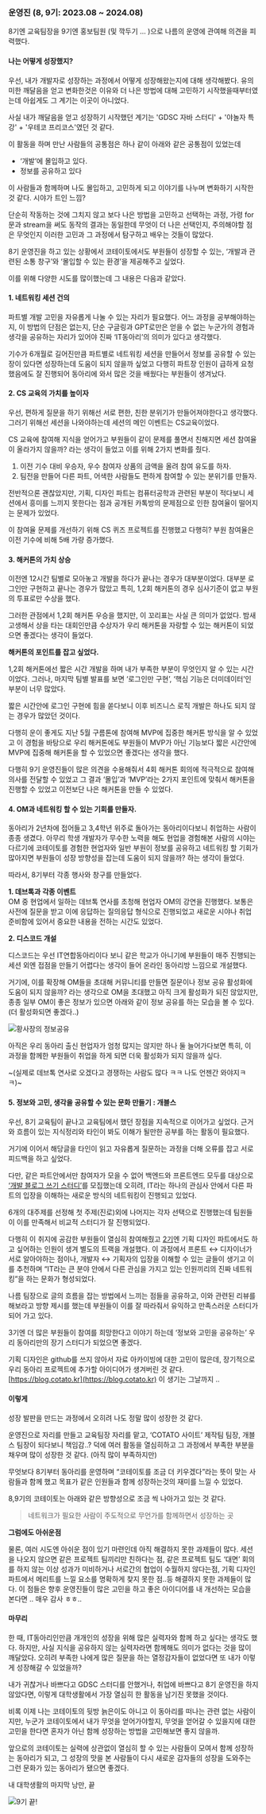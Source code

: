 ### 운영진 (8, 9기: 2023.08 ~ 2024.08)

8기엔 교육팀장을 9기엔 홍보팀원 (및 깍두기 … )으로 나름의 운영에 관여해 의견을 피력했다.

#### **나는 어떻게 성장했지?**

우선, 내가 개발자로 성장하는 과정에서 어떻게 성장해왔는지에 대해 생각해봤다. 유의미한 깨달음을 얻고 변화한것은 이유와 더 나은 방법에 대해 고민하기 시작했을때부터였는데 아쉽게도 그 계기는 이곳이 아니었다.

사실 내가 깨달음을 얻고 성장하기 시작했던 계기는 'GDSC 자바 스터디' + '야놀자 특강' + '우테코 프리코스'였던 것 같다.

이 활동을 하며 만난 사람들의 공통점은 하나 같이 아래와 같은 공통점이 있었는데

-   ‘개발’에 몰입하고 있다.
-   정보를 공유하고 있다

이 사람들과 함께하며 나도 몰입하고, 고민하게 되고 이야기를 나누며 변화하기 시작한 것 같다. 시야가 트인 느낌?

단순히 작동하는 것에 그치지 않고 보다 나은 방법을 고민하고 선택하는 과정, 가령 for문과 stream을 써도 동작의 결과는 동일한데 무엇이 더 나은 선택인지, 주의해야할 점은 무엇인지 이러한 고민과 그 과정에서 탐구하고 배우는 것들이 많았다.

8기 운영진을 하고 있는 상황에서 코테이토에서도 부원들이 성장할 수 있는, ‘개발과 관련된 소통 창구’와 ‘몰입할 수 있는 환경’을 제공해주고 싶었다.

이를 위해 다양한 시도를 많이했는데 그 내용은 다음과 같았다.

#### 1\. 네트워킹 세션 건의

파트별 개발 고민을 자유롭게 나눌 수 있는 자리가 필요했다. 어느 과정을 공부해야하는지, 이 방법의 단점은 없는지, 단순 구글링과 GPT로만은 얻을 수 없는 누군가의 경험과 생각을 공유하는 자리가 있어야 진짜 ‘IT동아리’의 의미가 있다고 생각했다.

기수가 6개월로 길어진만큼 파트별로 네트워킹 세션을 만들어서 정보를 공유할 수 있는 장이 있다면 성장하는데 도움이 되지 않을까 싶었고 다행히 파트장 인원이 급하게 요청했음에도 잘 진행되어 동아리에 와서 많은 것을 배웠다는 부원들이 생겨났다.

#### 2\. CS 교육의 가치를 높이자

우선, 편하게 질문을 하기 위해선 서로 편한, 친한 분위기가 만들어져야한다고 생각했다. 그러기 위해선 세션을 나와야하는데 세션의 메인 이벤트는 CS교육이었다.

CS 교육에 참여해 지식을 얻어가고 부원들이 같이 문제를 풀면서 친해지면 세션 참여율이 올라가지 않을까? 라는 생각이 들었고 이를 위해 2가지 변화를 줬다.

1.  이전 기수 대비 우승자, 우수 참여자 상품의 금액을 올려 참여 유도를 하자.
2.  팀전을 만들어 다른 파트, 어색한 사람들도 편하게 참여할 수 있는 분위기를 만들자.

전반적으론 괜찮았지만, 기획, 디자인 파트는 컴퓨터공학과 관련된 부분이 적다보니 세션에서 흥미를 느끼지 못한다는 점과 공개된 카톡방의 문제점으로 인한 참여율이 떨어지는 문제가 있었다.

이 참여율 문제를 개선하기 위해 CS 퀴즈 프로젝트를 진행했고 다행히? 부원 참여율은 이전 기수에 비해 5배 가량 증가했다.

#### 3\. 해커톤의 가치 상승

이전엔 12시간 팀별로 모아놓고 개발을 하다가 끝나는 경우가 대부분이었다. 대부분 로그인만 구현하고 끝나는 경우가 많았고 특히, 1,2회 해커톤의 경우 심사기준이 없고 부원의 투표로만 수상을 했다.

그러한 관점에서 1,2회 해커톤 우승을 했지만, 이 꼬리표는 사실 큰 의미가 없었다. 밤새 고생해서 상을 타는 대회인만큼 수상자가 우리 해커톤을 자랑할 수 있는 해커톤이 되었으면 좋겠다는 생각이 들었다.

**해커톤의 포인트를 잡고 싶었다.**

1,2회 해커톤에선 짧은 시간 개발을 하며 내가 부족한 부분이 무엇인지 알 수 있는 시간이었다. 그러나, 마지막 팀별 발표를 보면 ‘로그인만 구현’, ‘핵심 기능은 더미데이터’인 부분이 너무 많았다.

짧은 시간안에 로그인 구현에 힘을 쏟다보니 이후 비즈니스 로직 개발은 하나도 되지 않는 경우가 많았던 것이다.

다행히 운이 좋게도 지난 5월 구름톤에 참여해 MVP에 집중한 해커톤 방식을 알 수 있었고 이 경험을 바탕으로 우리 해커톤에도 부원들이 MVP가 아닌 기능보다 짧은 시간안에 MVP에 집중해 해커톤을 할 수 있었으면 좋겠다는 생각을 했다.

다행히 9기 운영진들이 많은 의견을 수용해줘서 4회 해커톤 회의에 적극적으로 참여해 의사를 전달할 수 있었고 그 결과 ‘몰입’과 ‘MVP’라는 2가지 포인트에 맞춰서 해커톤을 진행할 수 있었고 이전보단 나은 해커톤을 만들 수 있었다.

#### 4\. OM과 네트워킹 할 수 있는 기회를 만들자.

동아리가 2년차에 접어들고 3,4학년 위주로 돌아가는 동아리이다보니 취업하는 사람이 종종 생겼다. 아무리 학생 개발자가 무수한 노력을 해도 현업을 경험해본 사람의 시야는 다르기에 코테이토를 경험한 현업자와 일반 부원이 정보를 공유하고 네트워킹 할 기회가 많아지면 부원들이 성장 방향성을 잡는데 도움이 되지 않을까? 하는 생각이 들었다.

따라서, 8기부터 각종 행사와 창구를 만들었다.

**1\. 데브톡과 각종 이벤트**  
OM 중 현업에서 일하는 데브톡 연사를 초청해 현업자 OM의 강연을 진행했다. 보통은 사전에 질문을 받고 이에 응답하는 질의응답 형식으로 진행되었고 새로운 시야나 취업 준비함에 있어서 중요한 내용을 전하는 시간도 있었다.  

**2\. 디스코드 개설**

디스코드는 우선 IT연합동아리이다 보니 같은 학교가 아니기에 부원들이 매주 진행되는 세션 외엔 접점을 만들기 어렵다는 생각이 들어 온라인 동아리방 느낌으로 개설했다.

거기에, 이를 확장해 OM들을 초대해 커뮤니티를 만들면 질문이나 정보 공유 활성화에 도움이 되지 않을까? 라는 생각으로 OM을 초대했고 아직 크게 활성화가 되진 않았지만, 종종 일부 OM이 좋은 정보가 있으면 아래와 같이 정보 공유를 하는 모습을 볼 수 있다. (더 활성화되면 좋겠다..)

![황사장의 정보공유](https://img1.daumcdn.net/thumb/R1280x0/?scode=mtistory2&fname=https%3A%2F%2Fblog.kakaocdn.net%2Fdn%2Fyzhvq%2FbtsJgB4lenG%2F0JNpaA1HWQbyb1vSm2I1Ik%2Fimg.png)

아직은 우리 동아리 출신 현업자가 엄청 많지는 않지만 하나 둘 늘어가다보면 특히, 이 과정을 함께한 부원들이 취업을 하게 되면 더욱 활성화가 되지 않을까 싶다.

~(실제로 데브톡 연사로 오겠다고 경쟁하는 사람도 많다 ㅋㅋ 나도 언젠간 와야지ㅋㅋ)~

#### 5\. 정보와 고민, 생각을 공유할 수 있는 문화 만들기 : 개블스

우선, 8기 교육팀이 끝나고 교육팀에서 했던 장점을 지속적으로 이어가고 싶었다. 근거와 흐름이 있는 지식정리와 타인이 봐도 이해가 될만한 공부를 하는 활동이 필요했다.

거기에 이어서 해당글을 타인이 읽고 자유롭게 질문하는 과정을 더해 오류를 잡고 서로 피드백을 하고 싶었다.

다만, 같은 파트안에서만 참여자가 모을 수 없어 백엔드와 프론트엔드 모두를 대상으로 [‘개발 블로그 쓰기 스터디’](https://www.notion.so/64f1db17a27c4309b036bea478e68e83?pvs=21)를 모집했는데 오히려, IT라는 하나의 관심사 안에서 다른 파트의 입장을 이해하는 새로운 방식의 네트워킹이 진행되고 있었다.

6개의 대주제를 선정해 첫 주제(진로)외에 나머지는 각자 선택으로 진행했는데 팀원들이 이를 만족해서 비교적 스터디가 잘 진행되었다.

다행히 이 취지에 공감한 부원들이 열심히 참여해줬고 [2기](https://www.notion.so/6cce67e1dd6d4479915c134f996c0476?pvs=21)엔 기획 디자인 파트에서도 하고 싶어하는 인원이 생겨 별도의 트랙을 개설했다. 이 과정에서 프론트 ↔ 디자이너가 서로 알아야하는 점이나, 개발자 ↔ 기획자의 입장을 이해할 수 있는 글들이 생기고 이를 추천하며 “IT라는 큰 분야 안에서 다른 관심을 가지고 있는 인원끼리의 진짜 네트워킹”을 하는 문화가 형성되었다.

나름 팀장으로 글의 흐름을 잡는 방법에서 느끼는 점들을 공유하고, 이와 관련된 리뷰를 해보라고 방향 제시를 했는데 부원들이 이를 잘 따라줘서 유익하고 만족스러운 스터디가 되어 가고 있다.

3기엔 더 많은 부원들이 참여를 희망한다고 이야기 하는데 ‘정보와 고민을 공유하는’ 우리 동아리만의 장기 스터디가 되었으면 좋겠다.

기획 디자인은 github를 쓰지 않아서 자료 아카이빙에 대한 고민이 많은데, 장기적으로 우리 동아리 프로젝트에 추가할 아이디어가 생겨버린 것 같다. [https://blog.cotato.kr](https://blog.cotato.kr) 이 생기는 그날까지 ..

#### 이렇게

성장 발판을 만드는 과정에서 오히려 나도 정말 많이 성장한 것 같다.

운영진으로 자리를 만들고 교육팀장 자리를 맡고, ‘COTATO 사이트’ 제작팀 팀장, 개블스 팀장이 되다보니 책임감..? 덕에 여러 활동을 열심히하고 그 과정에서 부족한 부분을 채우며 많이 성장한 것 같다. (아직 많이 부족하지만)

무엇보다 8기부터 동아리를 운영하며 “코테이토를 조금 더 키우겠다”라는 뜻이 맞는 사람들과 함께 했고 목표가 같은 인원들과 함께 성장하는것의 재미를 느낄 수 있었다.

8,9기의 코테이토는 아래와 같은 방향성으로 조금 씩 나아가고 있는 것 같다.

> 네트워크가 필요한 사람이 주도적으로 무언가를 함께하면서 성장하는 곳

**그럼에도 아쉬운점**

물론, 여러 시도엔 아쉬운 점이 있기 마련인데 아직 해결하지 못한 과제들이 많다. 세션을 나오지 않으면 같은 프로젝트 팀끼리만 친하다는 점, 같은 프로젝트 팀도 ‘대면’ 회의를 하지 않는 이상 성과가 미비하거나 서로간의 협업이 수월하지 않다는점, 기획 디자인 파트에서 메리트를 느낄 요소를 명확하게 찾지 못한 점..등 해결하지 못한 과제들이 많다. 이 점들은 향후 운영진들이 많은 고민을 하고 좋은 아이디어를 내 개선하는 모습을 본다면 .. 매우 감사 ㅎㅎ..

#### 마무리

한 때, IT동아리인만큼 개개인의 성장을 위해 많은 실력자와 함께 하고 싶다는 생각도 했다. 하지만, 사실 지식을 공유하지 않는 실력자라면 함께해도 의미가 없다는 것을 많이 깨달았다. 오히려 부족한 나에게 많은 질문을 하는 열정감자들이 없었다면 또 내가 이렇게 성장해갈 수 있었을까?

내가 귀찮거나 바쁘다고 GDSC 스터디를 안했거나, 취업에 바쁘다고 8기 운영진을 하지 않았다면, 이렇게 대학생활에서 가장 열심히 한 활동을 남기진 못했을 것이다.

비록 이제 나는 코테이토의 뒷방 늙은이도 아니고 이 동아리를 떠나는 관련 없는 사람이지만, 누군가 코테이토에서 내가 무엇을 얻어가야할지, 무엇을 얻어갈 수 있을지에 대한 고민을 한다면 혼자가 아닌 함께 성장하는 방법을 고민해보면 좋지 않을까.

앞으로의 코테이토는 실력에 상관없이 열심히 할 수 있는 사람들이 모여서 함께 성장하는 동아리가 되고, 그 성장의 맛을 본 사람들이 다시 새로운 감자들의 성장을 도와주는 그런 문화가 있는 동아리가 됐으면 좋겠다.

내 대학생활의 마지막 낭만, 끝

![9기 끝!](https://img1.daumcdn.net/thumb/R1280x0/?scode=mtistory2&fname=https%3A%2F%2Fblog.kakaocdn.net%2Fdn%2FXiFP1%2FbtsJifZwhNR%2FUzdkBhhIBCm9WqGFv5wa20%2Fimg.png)